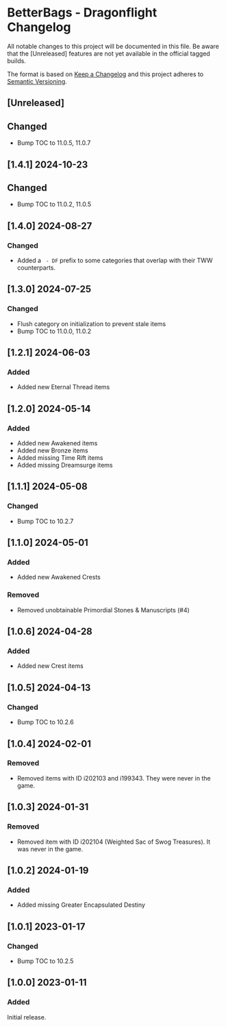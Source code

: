 # BetterBags - Dragonflight Changelog
All notable changes to this project will be documented in this file. Be aware that the [Unreleased] features are not yet available in the official tagged builds.

The format is based on [Keep a Changelog](http://keepachangelog.com/) and this project adheres to [Semantic Versioning](http://semver.org/).

## [Unreleased]
## Changed
- Bump TOC to 11.0.5, 11.0.7

## [1.4.1] 2024-10-23
## Changed
- Bump TOC to 11.0.2, 11.0.5

## [1.4.0] 2024-08-27
### Changed
- Added a ` - DF` prefix to some categories that overlap with their TWW counterparts.

## [1.3.0] 2024-07-25
### Changed
- Flush category on initialization to prevent stale items
- Bump TOC to 11.0.0, 11.0.2

## [1.2.1] 2024-06-03
### Added
- Added new Eternal Thread items

## [1.2.0] 2024-05-14
### Added
- Added new Awakened items
- Added new Bronze items
- Added missing Time Rift items
- Added missing Dreamsurge items

## [1.1.1] 2024-05-08
### Changed
- Bump TOC to 10.2.7

## [1.1.0] 2024-05-01
### Added
- Added new Awakened Crests

### Removed
- Removed unobtainable Primordial Stones & Manuscripts (#4)

## [1.0.6] 2024-04-28
### Added
- Added new Crest items

## [1.0.5] 2024-04-13
### Changed
- Bump TOC to 10.2.6

## [1.0.4] 2024-02-01
### Removed
- Removed items with ID i202103 and i199343. They were never in the game.

## [1.0.3] 2024-01-31
### Removed
- Removed item with ID i202104 (Weighted Sac of Swog Treasures). It was never in the game.

## [1.0.2] 2024-01-19
### Added
- Added missing Greater Encapsulated Destiny

## [1.0.1] 2023-01-17
### Changed
- Bump TOC to 10.2.5

## [1.0.0] 2023-01-11
### Added
Initial release.
